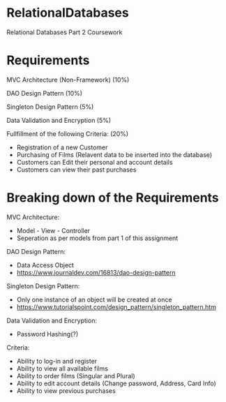 # RelationalDatabases
Relational Databases Part 2 Coursework

# Requirements

MVC Architecture (Non-Framework)          (10%)

DAO Design Pattern                        (10%)

Singleton Design Pattern                  (5%)

Data Validation and Encryption            (5%)

Fullfillment of the following Criteria:   (20%)


- Registration of a new Customer
- Purchasing of Films (Relavent data to be inserted into the database)
- Customers can Edit their personal and account details
- Customers can view their past purchases

# Breaking down of the Requirements

MVC Architecture:
- Model - View - Controller
- Seperation as per models from part 1 of this assignment


DAO Design Pattern:
- Data Access Object
- https://www.journaldev.com/16813/dao-design-pattern


Singleton Design Pattern:
- Only one instance of an object will be created at once
- https://www.tutorialspoint.com/design_pattern/singleton_pattern.htm


Data Validation and Encryption:
- Password Hashing(?)


Criteria:
- Ability to log-in and register
- Ability to view all available films
- Ability to order films (Singular and Plural)
- Ability to edit account details (Change password, Address, Card Info)
- Ability to view previous purchases


